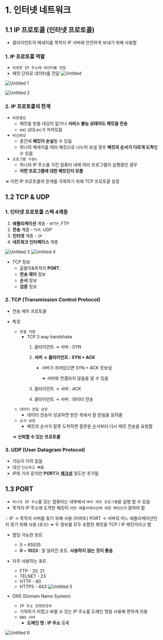 # 1. 인터넷 네트워크

## 1.1 IP 프로토콜 (인터넷 프로토콜)

- 클라이언트의 메세지를 목적지 IP 서버에 안전하게 보내기 위해 사용함

### 1. IP 프로토콜 역할

- `지정한 IP 주소에 데이터를 전달`
- 패킷 단위로 데이터를 전달
    ![Untitled](https://user-images.githubusercontent.com/87421893/167385818-1e3deb2d-e5cb-420d-adf6-e821a1ce7b1b.png)

![Untitled 1](https://user-images.githubusercontent.com/87421893/167385903-0810ea77-5037-480e-98bf-12057d1e207d.png)

![Untitled 2](https://user-images.githubusercontent.com/87421893/167385940-6775b921-69a5-4407-a9bb-7795f9ac30cb.png)

### 2. IP 프로토콜의 한계

- `비연결성`
    - 패킷을 받을 대상이 없거나 **서비스 불능 상태여도 패킷을 전송**
    - ex) 상대 pc가 꺼져있음
- `비신뢰성`
    - 중간에 **패킷이 손실**될 수 있음
    - 하나의 메세지를 여러 패킷으로 나누어 보낼 경우 **패킷의 순서가 다르게 도착**할 수 있음
- `프로그램 구분x`
    - 하나의 IP 주소를 가진 컴퓨터 내에 여러 프로그램이 실행중인 경우
    - **어떤 프로그램에 대한 패킷인지 모름**

⇒ 이런 IP 프로토콜의 한계를 극복하기 위해 TCP 프로토콜 등장

## 1.2 TCP & UDP

### 1. 인터넷 프로토콜 스택 4계층

1. **애플리케이션** 계층 - `HTTP`, FTP
2. **전송** 계층 - `TCP`, UDP
3. **인터넷** 계층 - `IP`
4. **네트워크 인터페이스** 계층

![Untitled 3](https://user-images.githubusercontent.com/87421893/167386120-fb118a38-3817-423c-8212-95a02fcb07b2.png)
![Untitled 4](https://user-images.githubusercontent.com/87421893/167386143-c34c4965-0412-47bd-9b57-2b9a95a11cf1.png)

- TCP 정보
    - 출발지&목적지 **PORT**,
    - **전송 제어** 정보
    - **순서** 정보
    - **검증** 정보

### 2. TCP (Transmission Control Protocol)

- 전송 제어 프로토콜
- 특징
    - `연결 지향`
        - TCP 3 way handshake
            1. 클라이언트 → 서버 : SYN
            2. **서버 → 클라이언트 : SYN + ACK**
                - 서버가 꺼져있으면 SYN + ACK 못보냄
                    
                    ⇒ 서버와 연결되지 않음을 알 수 있음
                    
            3. 클라이언트 → 서버 : ACK
            4. 클라이언트 → 서버 : 데이터 전송
    - `데이터 전달 보장`
        - 데이터 전송이 성공하면 받은 측에서 잘 받음을 알려줌
    - `순서 보장`
        - 패킷의 순서가 잘못 도착하면 잘못된 순서부터 다시 패킷 전송을 요청함
    
    ⇒ **신뢰할 수 있는 프로토콜**
    

### 3. UDP (User Datagram Protocol)

- 기능이 거의 없음
- 대신 `단순하고 빠름`
- IP와 거의 같지만 **PORT**와 [**체크섬**](https://www.notion.so/8201d701c3d64f269a4c9de6a038fc95) 정도만 추가됨

## 1.3 PORT

- `하나의 IP 주소`를 갖는 컴퓨터는 내부에서 `여러 개의 프로그램`을 실행 할 수 있음
- 목적지 IP 주소에 도착한 패킷이 `어떤 애플리케이션에 대한 패킷인지` 알아야 함

<aside>
💡 IP → 목적지 서버를 찾기 위해 사용 (아파트)
PORT → 서버의 어느 애플리케이션인지 찾기 위해 사용 (호수)
⇒ 두 정보를 모두 포함한 패킷을 TCP / IP 패킷이라고 함

</aside>

- 할당 가능한 포트
    - 0 ~ 65535
    - **0 ~ 1023** : 잘 알려진 포트. **사용하지 않는 것이 좋음**
- 자주 사용하는 포트
    - FTP - 20, 21
    - TELNET - 23
    - HTTP - 80
    - HTTPS - 443
![Untitled 5](https://user-images.githubusercontent.com/87421893/167386178-d1dda226-32e9-4e5e-abda-a260dd1ccb1e.png)

- DNS (Domain Name System)
    - `IP 주소 전화번호부`
    - 기억하기 어렵고 바뀔 수 있는 IP 주소를 도메인 명을 사용해 편하게 이용
    - `DNS 서버`
        - **도메인 명 : IP 주소** 등록

![Untitled 6](https://user-images.githubusercontent.com/87421893/167386225-a01f106b-cddc-48a2-8030-d7dfe86ac4ab.png)
